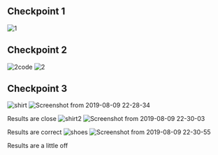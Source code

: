 ## Checkpoint 1
![1](https://user-images.githubusercontent.com/47041789/62816473-2f4ff080-baf6-11e9-9e5a-eb5c104ae74c.png)

## Checkpoint 2
![2code](https://user-images.githubusercontent.com/47041789/62816477-3e36a300-baf6-11e9-9c4a-f4cdeb292ede.png)
![2](https://user-images.githubusercontent.com/47041789/62816475-3c6cdf80-baf6-11e9-8d60-bc9ae806c598.png)

## Checkpoint 3
![shirt](https://user-images.githubusercontent.com/47041789/62816485-74742280-baf6-11e9-93dc-7dee20b1ddc6.jpg)
![Screenshot from 2019-08-09 22-28-34](https://user-images.githubusercontent.com/47041789/62816496-8950b600-baf6-11e9-98a8-d55c8e498d31.png)

Results are close
![shirt2](https://user-images.githubusercontent.com/47041789/62816486-75a54f80-baf6-11e9-836b-193f52b69357.jpg)
![Screenshot from 2019-08-09 22-30-03](https://user-images.githubusercontent.com/47041789/62816498-95d50e80-baf6-11e9-82eb-3da81f3dcd3c.png)

Results are correct
![shoes](https://user-images.githubusercontent.com/47041789/62816487-76d67c80-baf6-11e9-942e-30efc92675c2.jpg)
![Screenshot from 2019-08-09 22-30-55](https://user-images.githubusercontent.com/47041789/62816504-a1c0d080-baf6-11e9-95ca-232455431977.png)

Results are a little off
